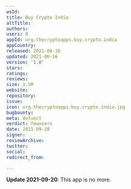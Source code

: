 ```yaml
---
wsId: 
title: Buy Crypto India
altTitle: 
authors: 
users: 0
appId: org.thecryptoapps.buy.crypto.india
appCountry: 
released: 2021-06-16
updated: 2021-06-16
version: '1.0'
stars: 
ratings: 
reviews: 
size: 3.5M
website: 
repository: 
issue: 
icon: org.thecryptoapps.buy.crypto.india.jpg
bugbounty: 
meta: defunct
verdict: fewusers
date: 2021-09-28
signer: 
reviewArchive: 
twitter: 
social: 
redirect_from: 

---
```


<!-- Emanuel thinks this is probably a scam. See https://gitlab.com/walletscrutiny/walletScrutinyCom/-/issues/314 -->
**Update 2021-09-20**: This app is no more.
